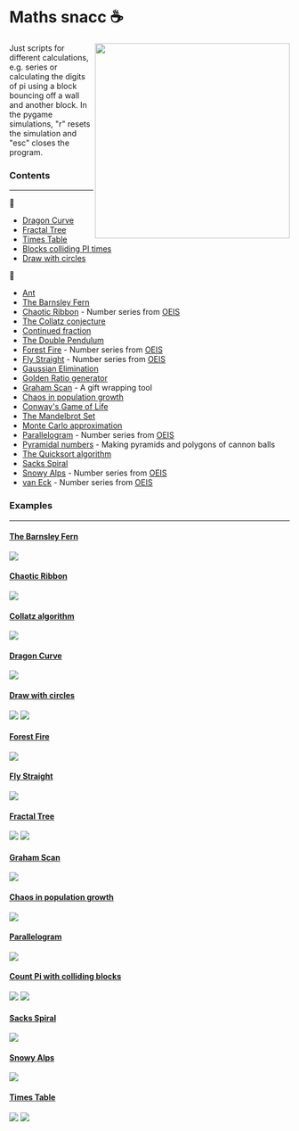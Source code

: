 # Maths snacc :coffee:

<img src="lookbook/output.gif" width="350" align="right">

Just scripts for different calculations, e.g. series or calculating the digits of pi using a block bouncing off a wall and another block. In the pygame simulations, "r" resets the simulation and "esc" closes the program.

### Contents
------------
:file_folder:
* [Dragon Curve](src/maths_snack/programs/dragon_curve)
* [Fractal Tree](src/maths_snack/programs/fractal_tree)
* [Times Table](src/maths_snack/programs/x_table)
* [Blocks colliding PI times](src/maths_snack/programs/pi_count)
* [Draw with circles](src/maths_snack/programs/wheelie)

:memo:
* [Ant](src/maths_snack/scripts/ant.py)
* [The Barnsley Fern](src/maths_snack/scripts/barnsley_fern.py)
* [Chaotic Ribbon](src/maths_snack/scripts/chaotic_ribbon.py) - Number series from [OEIS](https://oeis.org/A055748)
* [The Collatz conjecture](src/maths_snack/scripts/collatz.py)
* [Continued fraction](src/maths_snack/scripts/continued_frac.py)
* [The Double Pendulum](src/maths_snack/scripts/double_pend.py)
* [Forest Fire](src/maths_snack/scripts/fire.py) - Number series from [OEIS](https://oeis.org/A229037)
* [Fly Straight](src/maths_snack/scripts/fly_straight.py) - Number series from [OEIS](https://oeis.org/A133058)
* [Gaussian Elimination](src/maths_snack/scripts/gauss_elim.py)
* [Golden Ratio generator](src/maths_snack/scripts/golden.py)
* [Graham Scan](src/maths_snack/scripts/graham_scan.py) - A gift wrapping tool
* [Chaos in population growth](src/maths_snack/scripts/growth.py)
* [Conway's Game of Life](src/maths_snack/scripts/life.py)
* [The Mandelbrot Set](src/maths_snack/scripts/mandelbrot.py)
* [Monte Carlo approximation](src/maths_snack/scripts/monte_carlo.py)
* [Parallelogram](src/maths_snack/scripts/parallelogram.py) - Number series from [OEIS](https://oeis.org/A265326)
* [Pyramidal numbers](src/maths_snack/scripts/pyramidal_number.py) - Making pyramids and polygons of cannon balls
* [The Quicksort algorithm](src/maths_snack/scripts/quicksort.py)
* [Sacks Spiral](src/maths_snack/scripts/sack_spiral.py)
* [Snowy Alps](src/maths_snack/scripts/snowy.py) - Number series from [OEIS](https://oeis.org/A279125)
* [van Eck](src/maths_snack/scripts/van_eck.py) - Number series from [OEIS](https://oeis.org/A181391)


### Examples
------------
#### [The Barnsley Fern](src/maths_snack/scripts/barnsley_fern.py)
![](lookbook/barnsley_fern.png)

#### [Chaotic Ribbon](src/maths_snack/scripts/chaotic_ribbon.py)
![](lookbook/chaotic_ribbon.png)

#### [Collatz algorithm](src/maths_snack/scripts/collatz_test.py)
![](lookbook/collatz_sea_weed.png)

#### [Dragon Curve](src/maths_snack/programs/dragon_curve)
![](lookbook/dragon_curve.png)

#### [Draw with circles](src/maths_snack/programs/wheelie)
![](lookbook/wheelie_drawZ.jpg)
![](lookbook/wheelie_drawZ.gif)

#### [Forest Fire](src/maths_snack/scripts/fire.py)
![](lookbook/fire.png)

#### [Fly Straight](src/maths_snack/scripts/fly_straight.py)
![](lookbook/fly_straight.gif)

#### [Fractal Tree](src/maths_snack/programs/fractal_tree)
![](lookbook/fractal_tree.png)
![](lookbook/fractal_tree.gif)

#### [Graham Scan](src/maths_snack/scripts/graham_scan.py)
![](lookbook/graham_scan.png)

#### [Chaos in population growth](src/maths_snack/scripts/growth.py)
![](lookbook/growth.gif)

#### [Parallelogram](src/maths_snack/scripts/parallelogram.py)
![](lookbook/parallelogram.png)

#### [Count Pi with colliding blocks](src/maths_snack/programs/pi_count)
![](lookbook/pi_collide_count.png)
![](lookbook/pi_count.gif)

#### [Sacks Spiral](src/maths_snack/scripts/sack_spiral.py)
![](lookbook/sack_spiral.png)

#### [Snowy Alps](src/maths_snack/scripts/snowy.py)
![](lookbook/snowy_hills.png)

#### [Times Table](src/maths_snack/programs/x_table)
![](lookbook/x_table.png)
![](lookbook/x_table_low.gif)
